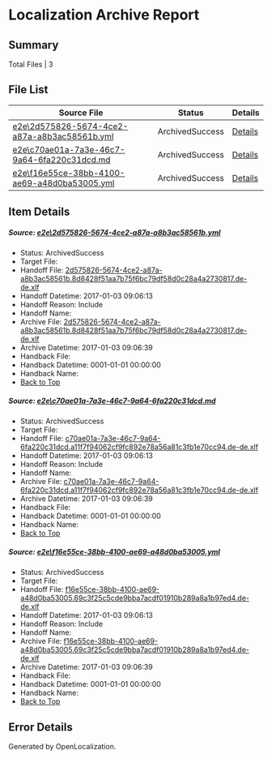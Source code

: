 # <a name='report-top'></a> Localization Archive Report

## Summary
 Total Files | 3

## File List
 Source File | Status | Details 
 ----------- | ------ | ------- 
 [e2e\2d575826-5674-4ce2-a87a-a8b3ac58561b.yml](https://github.com/OpenLocalizationTestOrg/ol-test1/blob/c91d53ff4f5fc1e4c37e84ea5e025455b55b5967/e2e/2d575826-5674-4ce2-a87a-a8b3ac58561b.yml) | ArchivedSuccess | [Details](#cd35efedddd6a2db0a002c7939a5467a1aa659de1)
 [e2e\c70ae01a-7a3e-46c7-9a64-6fa220c31dcd.md](https://github.com/OpenLocalizationTestOrg/ol-test1/blob/c91d53ff4f5fc1e4c37e84ea5e025455b55b5967/e2e/c70ae01a-7a3e-46c7-9a64-6fa220c31dcd.md) | ArchivedSuccess | [Details](#3c28649b692cc771bbfcd810240a9d231d6684c44)
 [e2e\f16e55ce-38bb-4100-ae69-a48d0ba53005.yml](https://github.com/OpenLocalizationTestOrg/ol-test1/blob/c91d53ff4f5fc1e4c37e84ea5e025455b55b5967/e2e/f16e55ce-38bb-4100-ae69-a48d0ba53005.yml) | ArchivedSuccess | [Details](#26aa1b57cb18c5ca19fc94eb44534090e815c25e6)

## Item Details
##### <a name='cd35efedddd6a2db0a002c7939a5467a1aa659de1'></a> Source: [e2e\2d575826-5674-4ce2-a87a-a8b3ac58561b.yml](https://github.com/OpenLocalizationTestOrg/ol-test1/blob/c91d53ff4f5fc1e4c37e84ea5e025455b55b5967/e2e/2d575826-5674-4ce2-a87a-a8b3ac58561b.yml)
* Status: ArchivedSuccess
* Target File: 
* Handoff File: [2d575826-5674-4ce2-a87a-a8b3ac58561b.8d8428f51aa7b75f6bc79df58d0c28a4a2730817.de-de.xlf](https://github.com/OpenLocalizationTestOrg/ol-test1-handoff/blob/816ee1db8842f170f9e80b4b4fa78a5311de9a24/ol-handoff/OpenLocalizationTestOrg/ol-test1-dede/ci/ht/2d575826-5674-4ce2-a87a-a8b3ac58561b.8d8428f51aa7b75f6bc79df58d0c28a4a2730817.de-de.xlf)
* Handoff Datetime: 2017-01-03 09:06:13
* Handoff Reason: Include
* Handoff Name: 
* Archive File: [2d575826-5674-4ce2-a87a-a8b3ac58561b.8d8428f51aa7b75f6bc79df58d0c28a4a2730817.de-de.xlf](https://github.com/OpenLocalizationTestOrg/ol-test1-handoff/blob/59578303592b0a7cfd8bc549fb2de6e6bc36477c/ol-archive/OpenLocalizationTestOrg/ol-test1-dede/ci/ht/2d575826-5674-4ce2-a87a-a8b3ac58561b.8d8428f51aa7b75f6bc79df58d0c28a4a2730817.de-de.xlf)
* Archive Datetime: 2017-01-03 09:06:39
* Handback File: 
* Handback Datetime: 0001-01-01 00:00:00
* Handback Name: 
* [Back to Top](#report-top)

##### <a name='3c28649b692cc771bbfcd810240a9d231d6684c44'></a> Source: [e2e\c70ae01a-7a3e-46c7-9a64-6fa220c31dcd.md](https://github.com/OpenLocalizationTestOrg/ol-test1/blob/c91d53ff4f5fc1e4c37e84ea5e025455b55b5967/e2e/c70ae01a-7a3e-46c7-9a64-6fa220c31dcd.md)
* Status: ArchivedSuccess
* Target File: 
* Handoff File: [c70ae01a-7a3e-46c7-9a64-6fa220c31dcd.a11f7f94062cf9fc892e78a56a81c3fb1e70cc94.de-de.xlf](https://github.com/OpenLocalizationTestOrg/ol-test1-handoff/blob/816ee1db8842f170f9e80b4b4fa78a5311de9a24/ol-handoff/OpenLocalizationTestOrg/ol-test1-dede/ci/ht/c70ae01a-7a3e-46c7-9a64-6fa220c31dcd.a11f7f94062cf9fc892e78a56a81c3fb1e70cc94.de-de.xlf)
* Handoff Datetime: 2017-01-03 09:06:13
* Handoff Reason: Include
* Handoff Name: 
* Archive File: [c70ae01a-7a3e-46c7-9a64-6fa220c31dcd.a11f7f94062cf9fc892e78a56a81c3fb1e70cc94.de-de.xlf](https://github.com/OpenLocalizationTestOrg/ol-test1-handoff/blob/59578303592b0a7cfd8bc549fb2de6e6bc36477c/ol-archive/OpenLocalizationTestOrg/ol-test1-dede/ci/ht/c70ae01a-7a3e-46c7-9a64-6fa220c31dcd.a11f7f94062cf9fc892e78a56a81c3fb1e70cc94.de-de.xlf)
* Archive Datetime: 2017-01-03 09:06:39
* Handback File: 
* Handback Datetime: 0001-01-01 00:00:00
* Handback Name: 
* [Back to Top](#report-top)

##### <a name='26aa1b57cb18c5ca19fc94eb44534090e815c25e6'></a> Source: [e2e\f16e55ce-38bb-4100-ae69-a48d0ba53005.yml](https://github.com/OpenLocalizationTestOrg/ol-test1/blob/c91d53ff4f5fc1e4c37e84ea5e025455b55b5967/e2e/f16e55ce-38bb-4100-ae69-a48d0ba53005.yml)
* Status: ArchivedSuccess
* Target File: 
* Handoff File: [f16e55ce-38bb-4100-ae69-a48d0ba53005.69c3f25c5cde9bba7acdf01910b289a8a1b97ed4.de-de.xlf](https://github.com/OpenLocalizationTestOrg/ol-test1-handoff/blob/816ee1db8842f170f9e80b4b4fa78a5311de9a24/ol-handoff/OpenLocalizationTestOrg/ol-test1-dede/ci/ht/f16e55ce-38bb-4100-ae69-a48d0ba53005.69c3f25c5cde9bba7acdf01910b289a8a1b97ed4.de-de.xlf)
* Handoff Datetime: 2017-01-03 09:06:13
* Handoff Reason: Include
* Handoff Name: 
* Archive File: [f16e55ce-38bb-4100-ae69-a48d0ba53005.69c3f25c5cde9bba7acdf01910b289a8a1b97ed4.de-de.xlf](https://github.com/OpenLocalizationTestOrg/ol-test1-handoff/blob/59578303592b0a7cfd8bc549fb2de6e6bc36477c/ol-archive/OpenLocalizationTestOrg/ol-test1-dede/ci/ht/f16e55ce-38bb-4100-ae69-a48d0ba53005.69c3f25c5cde9bba7acdf01910b289a8a1b97ed4.de-de.xlf)
* Archive Datetime: 2017-01-03 09:06:39
* Handback File: 
* Handback Datetime: 0001-01-01 00:00:00
* Handback Name: 
* [Back to Top](#report-top)


## Error Details

Generated by OpenLocalization.
